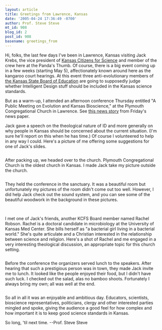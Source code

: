 ```yaml
---
layout: article
title: Greetings from Lawrence, Kansas
date: '2005-04-24 17:36:49 -0700'
author: Prof. Steve Steve
mt_id: 908
blog_id: 2
post_id: 908
basename: greetings_from
---
```

Hi, folks, the last few days I've been in Lawrence, Kansas visiting Jack Krebs, the vice president of [Kansas Citizens for Science](http://www.kcfs.org/) and member of the crew here at the Panda's Thumb.  Of course, there is a big event coming up in a few weeks (starting May 5), affectionately known around here as the kangaroo court hearings.  At this event three anti-evolutionary members of [the Kansas State Board of Education](http://www.ksde.org/commiss/bdaddr.html) are going to supposedly judge whether Intelligent Design stuff should be included in the Kansas science standards.

But as a warm-up, I attended an afternoon conference Thursday entitled "A Public Meeting on Evolution and Kansas Bioscience," at the Plymouth Congregational Church in Lawrence.  See [this news story](http://www.ljworld.com/section/citynews/story/202617) from Friday's news paper.

Jack gave a speech on the theological nature of ID and more generally on why people in Kansas should be concerned about the current situation.  (I'm sure he'll report on this when he has time.) Of course I volunteered to help in any way I could.  Here's a picture of me offering some suggestions for one of Jack's slides. 

<img src="/PT/uploads/2005/speech_help.jpg" alt="" />

After packing up, we headed over to the church.  Plymouth Congregational Church is the oldest church in Kansas.  I made Jack take my picture outside the church.

<img src="/PT/uploads/2005/church.jpg" alt="" />

They held the conference in the sanctuary.  It was a beautiful room but unfortunately my pictures of the room didn't come out too well.  However, I did help Jack check out the sound system, and you can see some of the beautiful woodwork in the background in these pictures.

<img src="/PT/uploads/2005/speaking1.jpg" alt="" />

<img src="/PT/uploads/2005/speaking2.jpg" alt="" />

<img src="/PT/uploads/2005/sound_system.jpg" alt="" />

I met one of Jack's friends, another KCFS Board member named Rachel Robson.  Rachel is a doctoral candidate in microbiology at the University of Kansas Med Center.  She bills herself as "a bacterial girl living in a bacterial world."  She's quite articulate and a Christian interested in the relationship between science and religion.  Here's a shot of Rachel and me engaged in a very interesting theological discussion, an appropriate topic for this church setting.

<img src="/PT/uploads/2005/rachel.jpg" alt="" />

Before the conference the organizers served lunch to the speakers.  After hearing that such a prestigious person was in town, they made Jack invite me to lunch.   It looked like the people enjoyed their food, but I didn't have such luck.  I checked out the salad, alas no bamboo shoots.  Fortunately I always bring my own; all was well at the end.

<img src="/PT/uploads/2005/lunch.jpg" alt="" />

So all in all it was an enjoyable and ambitious day.  Educators, scientists, bioscience representatives, politicians, clergy and other interested parties mingled and spoke, giving the audience a good feel for how complex and how important it is to keep good science standards in Kansas.

So long, 'til next time.
--Prof. Steve Steve
